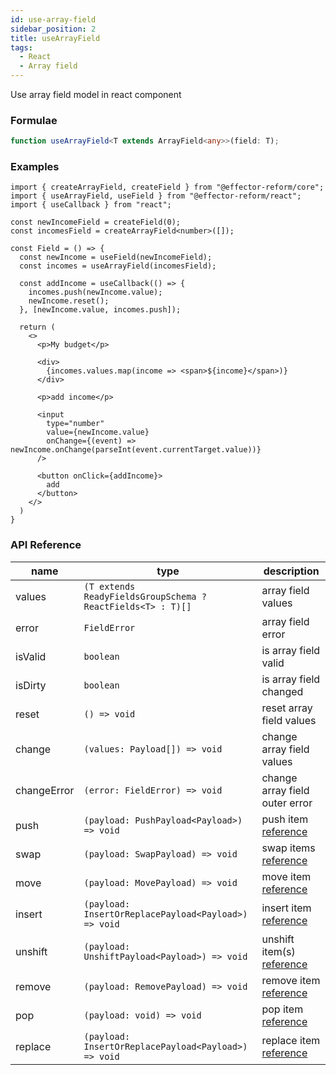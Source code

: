 ```yaml
---
id: use-array-field
sidebar_position: 2
title: useArrayField
tags:
  - React
  - Array field
---
```


Use array field model in react component

### Formulae

```ts
function useArrayField<T extends ArrayField<any>>(field: T);
```

### Examples

```tsx
import { createArrayField, createField } from "@effector-reform/core";
import { useArrayField, useField } from "@effector-reform/react";
import { useCallback } from "react";

const newIncomeField = createField(0);
const incomesField = createArrayField<number>([]);

const Field = () => {
  const newIncome = useField(newIncomeField);
  const incomes = useArrayField(incomesField);

  const addIncome = useCallback(() => {
    incomes.push(newIncome.value);
    newIncome.reset();
  }, [newIncome.value, incomes.push]);

  return (
    <>
      <p>My budget</p>

      <div>
        {incomes.values.map(income => <span>${income}</span>)}
      </div>

      <p>add income</p>

      <input
        type="number"
        value={newIncome.value}
        onChange={(event) => newIncome.onChange(parseInt(event.currentTarget.value))}
      />

      <button onClick={addIncome}>
        add
      </button>
    </>
  )
}
```

### API Reference

| name        | type                                                        | description                                             |
|-------------|-------------------------------------------------------------|---------------------------------------------------------|
| values      | `(T extends ReadyFieldsGroupSchema ? ReactFields<T> : T)[]` | array field values                                      |
| error       | `FieldError`                                                | array field error                                       |
| isValid     | `boolean`                                                   | is array field valid                                    |
| isDirty     | `boolean`                                                   | is array field changed                                  |
| reset       | `() => void`                                                | reset array field values                                |
| change      | `(values: Payload[]) => void`                               | change array field values                               |
| changeError | `(error: FieldError) => void`                               | change array field outer error                          |
| push        | `(payload: PushPayload<Payload>) => void`                   | push item [reference](../core/create-array-field)       |
| swap        | `(payload: SwapPayload) => void`                            | swap items [reference](../core/create-array-field)      |
| move        | `(payload: MovePayload) => void`                            | move item [reference](../core/create-array-field)       |
| insert      | `(payload: InsertOrReplacePayload<Payload>) => void`        | insert item [reference](../core/create-array-field)     |
| unshift     | `(payload: UnshiftPayload<Payload>) => void`                | unshift item(s) [reference](../core/create-array-field) |
| remove      | `(payload: RemovePayload) => void`                          | remove item [reference](../core/create-array-field)     |
| pop         | `(payload: void) => void`                                   | pop item [reference](../core/create-array-field)        |
| replace     | `(payload: InsertOrReplacePayload<Payload>) => void`        | replace item [reference](../core/create-array-field)    |